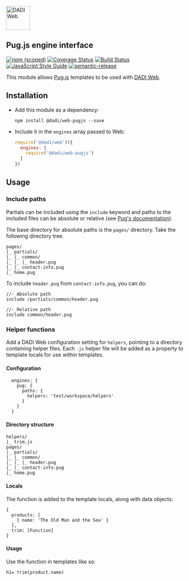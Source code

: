<img src="https://dadi.cloud/assets/products/dadi-web-full.png" alt="DADI Web" height="65"/>

## Pug.js engine interface

[![npm (scoped)](https://img.shields.io/npm/v/@dadi/web-pugjs.svg?maxAge=10800&style=flat-square)](https://www.npmjs.com/package/@dadi/web-pugjs)
[![Coverage Status](https://coveralls.io/repos/github/dadi/web-pugjs/badge.svg?branch=master)](https://coveralls.io/github/dadi/web-pugjs?branch=master)
[![Build Status](https://travis-ci.org/dadi/web-pugjs.svg?branch=master)](https://travis-ci.org/dadi/web-pugjs)
[![JavaScript Style Guide](https://img.shields.io/badge/code%20style-standard-brightgreen.svg?style=flat-square)](http://standardjs.com/)
[![semantic-release](https://img.shields.io/badge/%20%20%F0%9F%93%A6%F0%9F%9A%80-semantic--release-e10079.svg?style=flat-square)](https://github.com/semantic-release/semantic-release)

This module allows [Pug.js](https://pugjs.org) templates to be used with [DADI Web](https://github.com/dadi/web).

## Installation

- Add this module as a dependency:

   ```
   npm install @dadi/web-pugjs --save
   ```

- Include it in the `engines` array passed to Web:

   ```js
   require('@dadi/web')({
     engines: [
       require('@dadi/web-pugjs')
     ]
   })
   ```

## Usage

### Include paths

Partials can be included using the `include` keyword and paths to the included files can be absolute or relative (see [Pug's documentation](https://pugjs.org/language/includes.html)).

The base directory for absolute paths is the `pages/` directory. Take the following directory tree.

```
pages/
|_ partials/
|_ |_ common/
|_ |_ |_ header.pug
|_ |_ contact-info.pug
|_ home.pug
```

To include `header.pug` from `contact-info.pug`, you can do:

```pug
//- Absolute path
include /partials/common/header.pug

//- Relative path
include common/header.pug
```

### Helper functions

Add a DADI Web configuration setting for `helpers`, pointing to a directory containing helper files. Each `.js` helper file will be added as a property to template locals for use within templates.

#### Configuration

```
  engines: {
    pug: {
      paths: {
        helpers: 'test/workspace/helpers'
      }
    }
  }
```

#### Directory structure

```
helpers/
|_ trim.js
pages/
|_ partials/
|_ |_ common/
|_ |_ |_ header.pug
|_ |_ contact-info.pug
|_ home.pug
```

#### Locals

The function is added to the template locals, along with data objects:

```
{
  products: [
    { name: 'The Old Man and the Sea' }
  ],
  trim: [Function]
}
```

#### Usage

Use the function in templates like so:

```
h1= trim(product.name)
```

